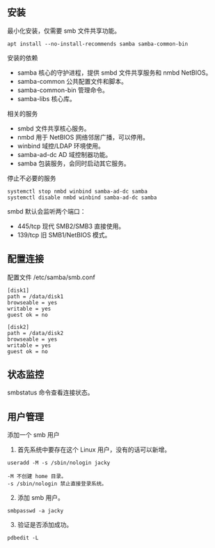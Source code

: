 ## 安装
最小化安装，仅需要 smb 文件共享功能。
```shell
apt install --no-install-recommends samba samba-common-bin
```

安装的依赖  

- samba 核心的守护进程，提供 smbd 文件共享服务和 nmbd NetBIOS。
- samba-common 公共配置文件和脚本。
- samba-common-bin 管理命令。
- samba-libs 核心库。

相关的服务

- smbd 文件共享核心服务。
- nmbd 用于 NetBIOS 网络邻居广播，可以停用。
- winbind 域控/LDAP 环境使用。
- samba-ad-dc AD 域控制器功能。
- samba 包装服务，会同时启动其它服务。

停止不必要的服务
```
systemctl stop nmbd winbind samba-ad-dc samba
systemctl disable nmbd winbind samba-ad-dc samba
```

smbd 默认会监听两个端口：

- 445/tcp 现代 SMB2/SMB3 直接使用。
- 139/tcp 旧 SMB1/NetBIOS 模式。

## 配置连接
配置文件 /etc/samba/smb.conf
```
[disk1]
path = /data/disk1
browseable = yes
writable = yes
guest ok = no

[disk2]
path = /data/disk2
browseable = yes
writable = yes
guest ok = no
```

## 状态监控
smbstatus 命令查看连接状态。

## 用户管理
添加一个 smb 用户

1. 首先系统中要存在这个 Linux 用户，没有的话可以新增。
```
useradd -M -s /sbin/nologin jacky

-M 不创建 home 目录。
-s /sbin/nologin 禁止直接登录系统。
```

2. 添加 smb 用户。
```
smbpasswd -a jacky
```

3. 验证是否添加成功。
```
pdbedit -L
```
